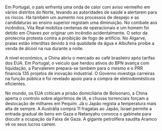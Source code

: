 Em Portugal, o país enfrenta uma onda de calor com aviso vermelho em vários distritos do Norte, levando as autoridades de saúde a alertarem para os riscos. Há também um aumento nos processos de despejo e as candidaturas ao ensino superior registam uma diminuição. No combate aos incêndios, Vila Real mobiliza centenas de operacionais e um homem foi detido em Chaves por originar um incêndio acidentalmente. O setor da pirotecnia protesta contra a proibição de fogo de artifício. No Algarve, praias estão interditas devido à má qualidade da água e Albufeira proíbe a venda de álcool na rua durante a noite.

A nível económico, a China abriu o mercado ao café brasileiro após tarifas dos EUA. Em Portugal, o veículo que herdou ativos do BPN avança com liquidação, a Parvalerem prepara-se também para o mesmo e o PRR financia 135 projetos de inovação industrial. O Governo investiga carreiras na função pública e foi revelado apoio para a compra de eletrodomésticos eficientes.

No mundo, os EUA criticam a prisão domiciliária de Bolsonaro, a China aperta o controlo sobre algoritmos de IA, e chuvas torrenciais forçam a deslocação de milhares em Pequim. Já o Japão regista a temperatura mais alta de sempre. A Austrália compra 11 fragatas ao Japão, Israel permite a entrada gradual de bens em Gaza e Netanyahu convoca o gabinete para discutir a ocupação da Faixa de Gaza. A gigante petrolífera saudita Aramco vê os seus lucros caírem.